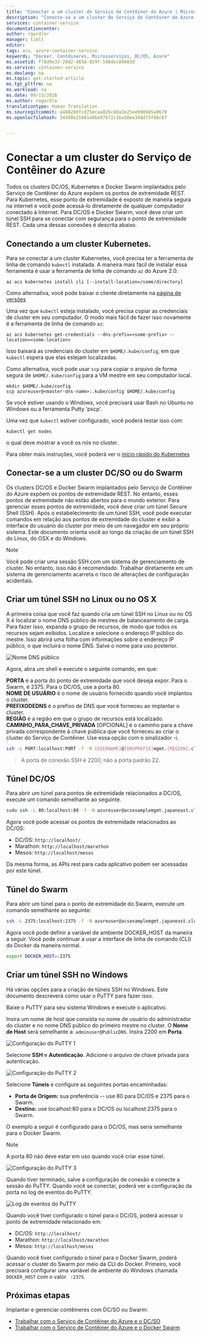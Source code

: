 ```yaml
---
title: "Conectar a um cluster do Serviço de Contêiner do Azure | Microsoft Docs"
description: "Conecte-se a um cluster do Serviço de Contêiner do Azure usando um Túnel SSH."
services: container-service
documentationcenter: 
author: rgardler
manager: timlt
editor: 
tags: acs, azure-container-service
keywords: "Docker, Contêineres, Microsserviços, DC/OS, Azure"
ms.assetid: ff8d9e32-20d2-4658-829f-590dec89603d
ms.service: container-service
ms.devlang: na
ms.topic: get-started-article
ms.tgt_pltfrm: na
ms.workload: na
ms.date: 09/13/2016
ms.author: rogardle
translationtype: Human Translation
ms.sourcegitcommit: a4882b6fcd75ecaa826cdda3e25ee690b85a0670
ms.openlocfilehash: 34450e25941e0be97b72c1ba30ee348d73f4bc67


---
```

# <a name="connect-to-an-azure-container-service-cluster"></a>Conectar a um cluster do Serviço de Contêiner do Azure
Todos os clusters DC/OS, Kubernetes e Docker Swarm implantados pelo Serviço de Contêiner do Azure expõem os pontos de extremidade REST.  Para Kubernetes, esse ponto de extremidade é exposto de maneira segura na internet e você pode acessá-lo diretamente de qualquer computador conectado à Internet. Para DC/OS e Docker Swarm, você deve criar um túnel SSH para se conectar com segurança para o ponto de extremidade REST. Cada uma dessas conexões é descrita abaixo.

## <a name="connecting-to-a-kubernetes-cluster"></a>Conectando a um cluster Kubernetes.
Para se conectar a um cluster Kubernetes, você precisa ter a ferramenta de linha de comando `kubectl` instalada.  A maneira mais fácil de instalar essa ferramenta é usar a ferramenta de linha de comando `az` do Azure 2.0.

```console
az acs kubernetes install cli [--install-location=/some/directory]
```

Como alternativa, você pode baixar o cliente diretamente na [página de versões](https://github.com/kubernetes/kubernetes/blob/master/CHANGELOG.md#downloads-for-v146)

Uma vez que `kubectl` esteja instalado, você precisa copiar as credenciais de cluster em seu computador.  O modo mais fácil de fazer isso novamente é a ferramenta de linha de comando `az`:

```console
az acs kubernetes get-credentials --dns-prefix=<some-prefix> --location=<some-location>
```

Isso baixará as credenciais do cluster em `$HOME/.kube/config`, em que `kubectl` espera que elas estejam localizadas.

Como alternativa, você pode usar `scp` para copiar o arquivo de forma segura de `$HOME/.kube/config` para a VM mestre em seu computador local.

```console
mkdir $HOME/.kube/config
scp azureuser@<master-dns-name>:.kube/config $HOME/.kube/config
```

Se você estiver usando o Windows, você precisará usar Bash no Ubuntu no Windows ou a ferramenta Putty 'pscp'.

Uma vez que `kubectl` estiver configurado, você poderá testar isso com:

```console
kubectl get nodes
```

o qual deve mostrar a você os nós no cluster.

Para obter mais instruções, você poderá ver o [início rápido do Kubernetes](http://kubernetes.io/docs/user-guide/quick-start/)

## <a name="connecting-to-a-dcos-or-swarm-cluster"></a>Conectar-se a um cluster DC/SO ou do Swarm

Os clusters DC/OS e Docker Swarm implantados pelo Serviço de Contêiner do Azure expõem os pontos de extremidade REST. No entanto, esses pontos de extremidade não estão abertos para o mundo exterior. Para gerenciar esses pontos de extremidade, você deve criar um túnel Secure Shell (SSH). Após o estabelecimento de um túnel SSH, você pode executar comandos em relação aos pontos de extremidade do cluster e exibir a interface do usuário do cluster por meio de um navegador em seu próprio sistema. Este documento orienta você ao longo da criação de um túnel SSH do Linux, do OSX e do Windows.

> [!NOTE]
> Você pode criar uma sessão SSH com um sistema de gerenciamento de cluster. No entanto, isso não é recomendado. Trabalhar diretamente em um sistema de gerenciamento acarreta o risco de alterações de configuração acidentais.   
> 
> 

## <a name="create-an-ssh-tunnel-on-linux-or-os-x"></a>Criar um túnel SSH no Linux ou no OS X
A primeira coisa que você faz quando cria um túnel SSH no Linux ou no OS X é localizar o nome DNS público de mestres de balanceamento de carga. Para fazer isso, expanda o grupo de recursos, de modo que todos os recursos sejam exibidos. Localize e selecione o endereço IP público do mestre. Isso abrirá uma folha com informações sobre o endereço IP público, o que incluirá o nome DNS. Salve o nome para uso posterior. <br />

![Nome DNS público](media/pubdns.png)

Agora, abra um shell e execute o seguinte comando, em que:

**PORTA** é a porta do ponto de extremidade que você deseja expor. Para o Swarm, é 2375. Para o DC/OS, use a porta 80.  
**NOME DE USUÁRIO** é o nome de usuário fornecido quando você implantou o cluster.  
**PREFIXODEDNS** é o prefixo de DNS que você forneceu ao implantar o cluster.  
**REGIÃO** é a região em que o grupo de recursos está localizado.  
**CAMINHO_PARA_CHAVE_PRIVADA** [OPCIONAL] é o caminho para a chave privada correspondente à chave pública que você forneceu ao criar o cluster do Serviço de Contêiner. Use essa opção com o sinalizador -i.

```bash
ssh -L PORT:localhost:PORT -f -N [USERNAME]@[DNSPREFIX]mgmt.[REGION].cloudapp.azure.com -p 2200
```
> A porta de conexão SSH é 2200, não a porta padrão 22.
> 
> 

## <a name="dcos-tunnel"></a>Túnel DC/OS
Para abrir um túnel para pontos de extremidade relacionados a DC/OS, execute um comando semelhante ao seguinte.

```bash
sudo ssh -L 80:localhost:80 -f -N azureuser@acsexamplemgmt.japaneast.cloudapp.azure.com -p 2200
```

Agora você pode acessar os pontos de extremidade relacionados ao DC/OS:

* DC/OS: `http://localhost/`
* Marathon: `http://localhost/marathon`
* Mesos: `http://localhost/mesos`

Da mesma forma, as APIs rest para cada aplicativo podem ser acessadas por este túnel.

## <a name="swarm-tunnel"></a>Túnel do Swarm
Para abrir um túnel para o ponto de extremidade do Swarm, execute um comando semelhante ao seguinte:

```bash
ssh -L 2375:localhost:2375 -f -N azureuser@acsexamplemgmt.japaneast.cloudapp.azure.com -p 2200
```

Agora você pode definir a variável de ambiente DOCKER_HOST da maneira a seguir. Você pode continuar a usar a interface de linha de comando (CLI) do Docker da maneira normal.

```bash
export DOCKER_HOST=:2375
```

## <a name="create-an-ssh-tunnel-on-windows"></a>Criar um túnel SSH no Windows
Há várias opções para a criação de túneis SSH no Windows. Este documento descreverá como usar o PuTTY para fazer isso.

Baixe o PuTTY para seu sistema Windows e execute o aplicativo.

Insira um nome de host que consista no nome de usuário do administrador do cluster e no nome DNS público do primeiro mestre no cluster. O **Nome de Host** será semelhante a: `adminuser@PublicDNS`. Insira 2200 em **Porta**.

![Configuração do PuTTY 1](media/putty1.png)

Selecione **SSH** e **Autenticação**. Adicione o arquivo de chave privada para autenticação.

![Configuração do PuTTY 2](media/putty2.png)

Selecione **Túneis** e configure as seguintes portas encaminhadas:

* **Porta de Origem:** sua preferência -- use 80 para DC/OS e 2375 para o Swarm.
* **Destino:** use localhost:80 para o DC/OS ou localhost:2375 para o Swarm.

O exemplo a seguir é configurado para o DC/OS, mas seria semelhante para o Docker Swarm.

> [!NOTE]
> A porta 80 não deve estar em uso quando você criar esse túnel.
> 
> 

![Configuração do PuTTY 3](media/putty3.png)

Quando tiver terminado, salve a configuração de conexão e conecte a sessão do PuTTY. Quando você se conectar, poderá ver a configuração da porta no log de eventos do PuTTY.

![Log de eventos do PuTTY](media/putty4.png)

Quando você tiver configurado o túnel para o DC/OS, poderá acessar o ponto de extremidade relacionado em:

* DC/OS: `http://localhost/`
* Marathon: `http://localhost/marathon`
* Mesos: `http://localhost/mesos`

Quando você tiver configurado o túnel para o Docker Swarm, poderá acessar o cluster do Swarm por meio da CLI do Docker. Primeiro, você precisará configurar uma variável de ambiente do Windows chamada `DOCKER_HOST` com o valor ` :2375`.

## <a name="next-steps"></a>Próximas etapas
Implantar e gerenciar contêineres com DC/SO ou Swarm:

* [Trabalhar com o Serviço de Contêiner do Azure e o DC/SO](container-service-mesos-marathon-rest.md)
* [Trabalhar com o Serviço de Contêiner do Azure e o Docker Swarm](container-service-docker-swarm.md)




<!--HONumber=Nov16_HO4-->


